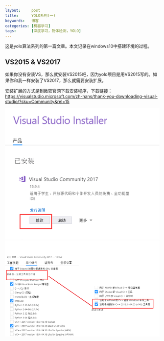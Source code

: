 ```yaml
---
layout:     post
title:      YOLO系列(一)
keywords:   博客
categories: [机器学习]
tags:	    [深度学习，物体检测，YOLO]
---
```


这是yolo算法系列的第一篇文章。本文记录在windows10中搭建环境的过程。

## VS2015 & VS2017

如果你没有安装VS，那么就安装VS2015吧，因为yolo项目是用VS2015写的。如果你和我一样安装了VS2017，那么就需要安装扩展。

安装扩展的方式是到微软官网下载安装程序，下载链接：
https://visualstudio.microsoft.com/zh-hans/thank-you-downloading-visual-studio/?sku=Community&rel=15

  ![](/images/images_2018/12-26_01.png)  
  ![](/images/images_2018/12-26_02.png)  

